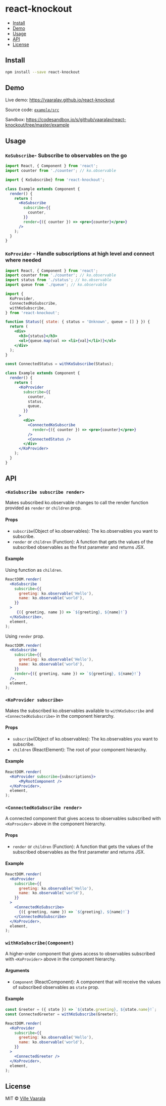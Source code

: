 # react-knockout

* [Install](#install)
* [Demo](#demo)
* [Usage](#usage)
* [API](#api)
* [License](#license)

## Install

```bash
npm install --save react-knockout
```

## Demo

Live demo: https://vaaralav.github.io/react-knockout

Source code: [`example/src`](example/src)

Sandbox: https://codesandbox.io/s/github/vaaralav/react-knockout/tree/master/example

## Usage

### `KoSubscribe`- Subscribe to observables on the go

```jsx
import React, { Component } from 'react';
import counter from './counter'; // ko.observable

import { KoSubscribe} from 'react-knockout';

class Example extends Component {
  render() {
    return (
      <KoSubscribe
        subscribe={{
          counter,
        }}
        render={({ counter }) => <pre>{counter}</pre>}
      />
    );
  }
}
```

### `KoProvider` - Handle subscriptions at high level and connect where needed

```jsx
import React, { Component } from 'react';
import counter from './counter'; // ko.observable
import status from './status'; // ko.observable
import queue from './queue'; // ko.observable

import {
  KoProvider,
  ConnectedKoSubscribe,
  withKoSubscribe,
} from 'react-knockout';

function Status({ state: { status = 'Unknown', queue = [] } }) {
  return (
    <div>
      <h3>{status}</h3>
      <ol>{queue.map(val => <li>{val}</li>)}</ol>
    </div>
  );
}

const ConnectedStatus = withKoSubscribe(Status);

class Example extends Component {
  render() {
    return (
      <KoProvider
        subscribe={{
          counter,
          status,
          queue,
        }}
      >
        <div>
          <ConnectedKoSubscribe
            render={({ counter }) => <pre>{counter}</pre>}
          />
          <ConnectedStatus />
        </div>
      </KoProvider>
    );
  }
}
```

## API

### `<KoSubscribe subscribe render>`

Makes subscribed ko.observable changes to call the render function provided as `render` or `children` prop.

#### Props

* `subscribe`(Object of ko.observables): The ko.observables you want to subscribe.
* `render` or `children` (Function): A function that gets the values of the subscribed observables as the first parameter and returns JSX.

#### Example

Using function as `children`.

```jsx
ReactDOM.render(
  <KoSubscribe
    subscribe={{
      greeting: ko.observable('Hello'),
      name: ko.observable('world'),
    }}
  >
     {({ greeting, name }) => `${greeting}, ${name}!`}
  </KoSubscribe>,
  element,
);
```

Using `render` prop.

```jsx
ReactDOM.render(
  <KoSubscribe
    subscribe={{
      greeting: ko.observable('Hello'),
      name: ko.observable('world'),
    }}
    render={({ greeting, name }) => `${greeting}, ${name}!`}
  />,
  element,
);
```

### `<KoProvider subscribe>`

Makes the subscribed ko.observables available to `withKoSubscribe` and `<ConnectedKoSubscribe>` in the component hierarchy.

#### Props

* `subscribe`(Object of ko.observables): The ko.observables you want to subscribe.
* `children` (ReactElement): The root of your component hierarchy.

#### Example

```jsx
ReactDOM.render(
  <KoProvider subscribe={subscriptions}>
      <MyRootComponent />
  </KoProvider>,
  element,
);
```

### `<ConnectedKoSubscribe render>`

A connected component that gives access to observables subscribed with `<KoProvider>` above in the component hierarchy.

#### Props

* `render` or `children` (Function): A function that gets the values of the subscribed observables as the first parameter and returns JSX.

#### Example

```jsx
ReactDOM.render(
  <KoProvider
    subscribe={{
      greeting: ko.observable('Hello'),
      name: ko.observable('world'),
    }}
  >
    <ConnectedKoSubscribe>
      {({ greeting, name }) => `${greeting}, ${name}!`}
    </ConnectedKoSubscribe>
  </KoProvider>,
  element,
);
```

### `withKoSubscribe(Component)`

A higher-order component that gives access to observables subscribed with `<KoProvider>` above in the component hierarchy.

#### Arguments

* `Component` (ReactComponent): A component that will receive the values of subscribed observables as `state` prop.

#### Example

```jsx
const Greeter = ({ state }) => `${state.greeting}, ${state.name}!`;
const ConnectedGreeter = withKoSubscribe(Greeter);

ReactDOM.render(
  <KoProvider
    subscribe={{
      greeting: ko.observable('Hello'),
      name: ko.observable('world'),
    }}
  >
    <ConnectedGreeter />
  </KoProvider>,
  element,
);
```

## License

MIT © [Ville Vaarala](https://github.com/vaaralav)
